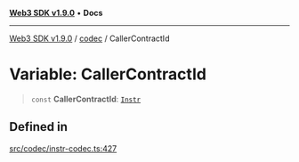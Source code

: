 [**Web3 SDK v1.9.0**](../../../README.md) • **Docs**

***

[Web3 SDK v1.9.0](../../../globals.md) / [codec](../README.md) / CallerContractId

# Variable: CallerContractId

> `const` **CallerContractId**: [`Instr`](../type-aliases/Instr.md)

## Defined in

[src/codec/instr-codec.ts:427](https://github.com/Mystic-Nayy/alephium-web3/blob/ee41f5e0e7d7fb0b155fe62f05b2ac03772895ca/packages/web3/src/codec/instr-codec.ts#L427)
